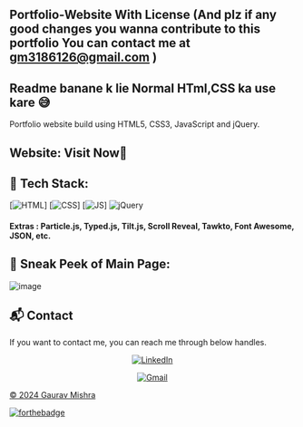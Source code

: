 ## Portfolio-Website With License  (And plz if any good changes you wanna contribute to this portfolio You can contact me at gm3186126@gmail.com )

## Readme banane k lie Normal HTml,CSS ka use kare 😅    


Portfolio website build using HTML5, CSS3, JavaScript and jQuery.

<h2> Website:  
Visit Now🚀
</h2> 

## 📌 Tech Stack:
[![HTML](https://img.shields.io/badge/html5%20-%23E34F26.svg?&style=for-the-badge&logo=html5&logoColor=white)]
[![CSS](https://img.shields.io/badge/css3%20-%231572B6.svg?&style=for-the-badge&logo=css3&logoColor=white)]
[![JS](https://img.shields.io/badge/javascript%20-%23323330.svg?&style=for-the-badge&logo=javascript&logoColor=%23F7DF1E)]
<img alt="jQuery" src="https://img.shields.io/badge/jquery-%230769AD.svg?style=for-the-badge&logo=jquery&logoColor=white"/>

#### Extras : Particle.js, Typed.js, Tilt.js, Scroll Reveal, Tawkto, Font Awesome, JSON, etc.

## 📌 Sneak Peek of Main Page:
![image](https://github.com/user-attachments/assets/f0ff1eae-d2a8-42c1-bc7f-3d9044f7b9d6)


<h2>📬 Contact</h2>

If you want to contact me, you can reach me through below handles.

<div align="center">


<a  href="https://www.linkedin.com/in/gaurav-kumar-mishra-7707821b2/" target="_blank"><img alt="LinkedIn" src="https://img.shields.io/badge/linkedin%20-%230077B5.svg?&style=for-the-badge&logo=linkedin&logoColor=white" /></a>

<a href="mailto:gm3186126@gmail.com"><img  alt="Gmail" src="https://img.shields.io/badge/Gmail-D14836?style=for-the-badge&logo=gmail&logoColor=white" />
</div>

© 2024 Gaurav Mishra


[![forthebadge](https://forthebadge.com/images/badges/built-with-love.svg)](https://forthebadge.com)
